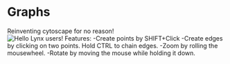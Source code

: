 # Graphs
Reinventing cytoscape for no reason! <br/>
![Hello Lynx users!](https://i.imgur.com/m9Y7NwZ.gif "Graphs!")
Features:
-Create points by SHIFT+Click
-Create edges by clicking on two points. Hold CTRL to chain edges.
-Zoom by rolling the mousewheel.
-Rotate by moving the mouse while holding it down.
